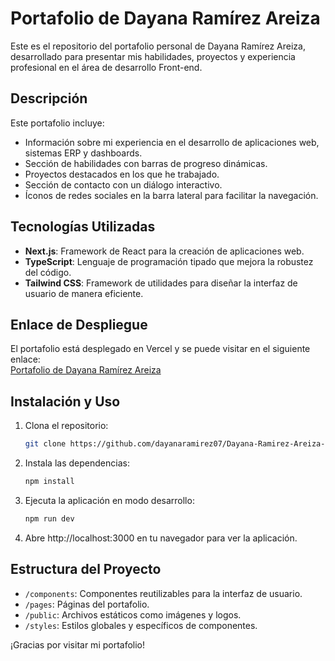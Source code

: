 # Portafolio de Dayana Ramírez Areiza

Este es el repositorio del portafolio personal de Dayana Ramírez Areiza, desarrollado para presentar mis habilidades, proyectos y experiencia profesional en el área de desarrollo Front-end.

## Descripción

Este portafolio incluye:

- Información sobre mi experiencia en el desarrollo de aplicaciones web, sistemas ERP y dashboards.
- Sección de habilidades con barras de progreso dinámicas.
- Proyectos destacados en los que he trabajado.
- Sección de contacto con un diálogo interactivo.
- Íconos de redes sociales en la barra lateral para facilitar la navegación.

## Tecnologías Utilizadas

- **Next.js**: Framework de React para la creación de aplicaciones web.
- **TypeScript**: Lenguaje de programación tipado que mejora la robustez del código.
- **Tailwind CSS**: Framework de utilidades para diseñar la interfaz de usuario de manera eficiente.

## Enlace de Despliegue

El portafolio está desplegado en Vercel y se puede visitar en el siguiente enlace:  
[Portafolio de Dayana Ramírez Areiza](https://dayana-ramirez-areiza-portafolio.vercel.app/)

## Instalación y Uso

1. Clona el repositorio:
   ```bash
   git clone https://github.com/dayanaramirez07/Dayana-Ramirez-Areiza-Portafolio.git
2. Instala las dependencias:
   ```bash
   npm install
3. Ejecuta la aplicación en modo desarrollo:
   ```bash
   npm run dev
4. Abre http://localhost:3000 en tu navegador para ver la aplicación.

## Estructura del Proyecto

- `/components`: Componentes reutilizables para la interfaz de usuario.
- `/pages`: Páginas del portafolio.
- `/public`: Archivos estáticos como imágenes y logos.
- `/styles`: Estilos globales y específicos de componentes.

¡Gracias por visitar mi portafolio!
